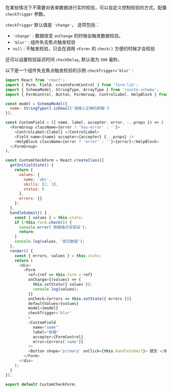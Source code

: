在某些情况下不需要对表单数据进行实时校验，可以自定义控制校验的方式，配置 `checkTrigger` 参数。

`checkTrigger` 默认值是 `'change'`， 选项包括：

- `'change'` : 数据改变 `onChange` 的时候会触发数据校验。
- `'blur'` : 组件失去焦点触发校验
- `null` : 不触发校验，只会在调用 `<Form>` 的 `check()` 方便的时候才会校验

还可以设置校验延迟时间 `checkDelay`, 默认值为 `500` 毫秒。

以下是一个组件失去焦点触发校验的示例 `checkTrigger='blur'` :


```js
import React from 'react';
import { Form, Field, createFormControl } from 'form-lib';
import { SchemaModel, StringType, ArrayType } from 'rsuite-schema';
import { FormControl, Button, FormGroup, ControlLabel, HelpBlock } from 'rsuite';

const model = SchemaModel({
  name: StringType().isEmail('请输入正确的邮箱')
});

const CustomField = ({ name, label, accepter, error, ...props }) => (
  <FormGroup className={error ? 'has-error' : ''}>
    <ControlLabel>{label} </ControlLabel>
    <Field name={name} accepter={accepter} {...props} />
    <HelpBlock className={error ? 'error' : ''}>{error}</HelpBlock>
  </FormGroup>
);

const CustomCheckForm = React.createClass({
  getInitialState() {
    return {
      values: {
        name: 'abc',
        skills: [2, 3],
        status: 0
      },
      errors: {}
    };
  },
  handleSubmit() {
    const { values } = this.state;
    if (!this.form.check()) {
      console.error('数据格式有错误');
      return;
    }
    console.log(values, '提交数据');
  },
  render() {
    const { errors, values } = this.state;
    return (
      <div>
        <Form
          ref={ref => this.form = ref}
          onChange={(values) => {
            this.setState({ values });
            console.log(values);
          }}
          onCheck={errors => this.setState({ errors })}
          defaultValues={values}
          model={model}
          checkTrigger='blur'
          >
          <CustomField
            name="name"
            label="邮箱"
            accepter={FormControl}
            error={errors['name']}
          />
          <Button shape='primary' onClick={this.handleSubmit}> 提交 </Button>
        </Form>
      </div>
    );
  }
});

export default CustomCheckForm;
```
